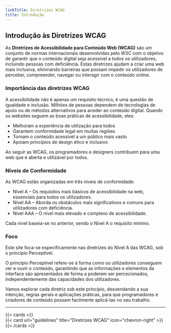 ```yaml
---
linkTitle: Diretrizes WCAG
title: Introdução
---
```


## Introdução às Diretrizes WCAG

As **Diretrizes de Acessibilidade para Conteúdo Web (WCAG)** são um conjunto de normas internacionais desenvolvidas pelo W3C com o objetivo de garantir que o conteúdo digital seja acessível a todos os utilizadores, incluindo pessoas com deficiência. Estas diretrizes ajudam a criar uma web mais inclusiva, eliminando barreiras que possam impedir os utilizadores de perceber, compreender, navegar ou interagir com o conteúdo online.

### Importância das diretrizes WCAG

A acessibilidade não é apenas um requisito técnico, é uma questão de igualdade e inclusão. Milhões de pessoas dependem de tecnologias de apoio ou de métodos alternativos para aceder ao conteúdo digital. Quando os websites seguem as boas práticas de acessibilidade, eles:

- Melhoram a experiência de utilização para todos
- Garantem conformidade legal em muitas regiões
- Tornam o conteúdo acessível a um público mais vasto
- Apoiam princípios de design ético e inclusivo

Ao seguir as WCAG, os programadores e designers contribuem para uma web que é aberta e utilizável por todos.

### Níveis de Conformidade

As WCAG estão organizadas em três níveis de conformidade:

- Nível A – Os requisitos mais básicos de acessibilidade na web, essenciais para todos os utilizadores.
- Nível AA – Aborda os obstáculos mais significativos e comuns para utilizadores com deficiência.
- Nível AAA – O nível mais elevado e complexo de acessibilidade.

Cada nível baseia-se no anterior, sendo o Nível A o requisito mínimo.

### Foco

Este site foca-se especificamente nas diretrizes do Nível A das WCAG, sob o princípio Perceptível.

O princípio Perceptível refere-se à forma como os utilizadores conseguem ver e ouvir o conteúdo, garantindo que as informações e elementos da interface são apresentados de forma a poderem ser percecionados, independentemente das capacidades dos utilizadores.

Vamos explorar cada diretriz sob este princípio, desvendando a sua intenção, regras gerais e aplicações práticas, para que programadores e criadores de conteúdo possam facilmente aplicá-las no seu trabalho.

---

{{< cards >}}  
  {{< card url="guidelines" title="Diretrizes WCAG" icon="chevron-right" >}}  
{{< /cards >}}
